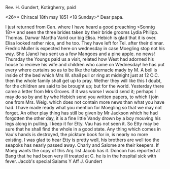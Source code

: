 Rev. H. Gundert, Kotirgherry, paid

<26>* Chiracal 18th may 1851
 <18 Sunday>*
Dear papa.

I just returned from Can. where I have heard a good preaching <Sonntg 18>* and seen the three brides taken by their bride grooms Lydia Philipp. Thomas. Darwar Martha Varid our big Elisa. Hebich is glad that it is over. Elisa looked rather nice, and he too. They have left for Tel. after their dinnar. Fredric Muller is expected here on wednesday in case Moegling stop not his way. She (Jane) has sent us a few Mangoes and a pine apple. no news! Thursday the Youngs paid us a visit, related how West had adorned his house to recieve his wife and children who came on Wednesday! he has put every where curtains so as to be like the tabernacle mady by M. A bell is inside of the bed which Mrs W. shall pull or ring at midnight just at 12 O.C. then the whole family shall get up to pray. Wether they will like this I doubt, for the children are said to be brought up; but for the world. Yesterday there came a letter from Mrs Groves. if it was worse I would send it; perhaps I may do so by and by whe Hebich send you written papers, to which I join one from Mrs. Weig. which does not contain more news than what you have had. I have made ready what you mention for Moegling so that we may not forget. An other play thing has still be given by Mr Jackson which he had forgotten the other day, it is a fine little Vandy drown by a boy mouving his legs along in pulling. I keep it for Etty. Vau has not seen it. So Etty may be sure that he shall find the whole in a good state. Any thing which comes in Vau's hands is destroyed, the pickture book for in, is nearly no more existing. I was glad to hear Etty is pretty well, his brothers are well too the seapoks has nearly passed away. Charly and Salome are their keepers. If Moeg wants the copy of this Anj. list Jacob has it. Doncon has reported at Bang that he had been very ill treated at C. he is in the hospital sick with fever. Jacob's special Salams
 Y Aff J. Gundert

